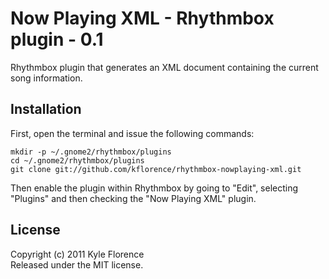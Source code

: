 # Now Playing XML - Rhythmbox plugin - 0.1

Rhythmbox plugin that generates an XML document containing the current song information.

## Installation

First, open the terminal and issue the following commands:

    mkdir -p ~/.gnome2/rhythmbox/plugins
    cd ~/.gnome2/rhythmbox/plugins
    git clone git://github.com/kflorence/rhythmbox-nowplaying-xml.git

Then enable the plugin within Rhythmbox by going to "Edit", selecting "Plugins"
and then checking the "Now Playing XML" plugin.

## License

Copyright (c) 2011 Kyle Florence  
Released under the MIT license.

